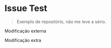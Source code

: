 # Issue Test

> Exemplo de repositório, não me leve a sério.

Modificação externa

Modificação extra